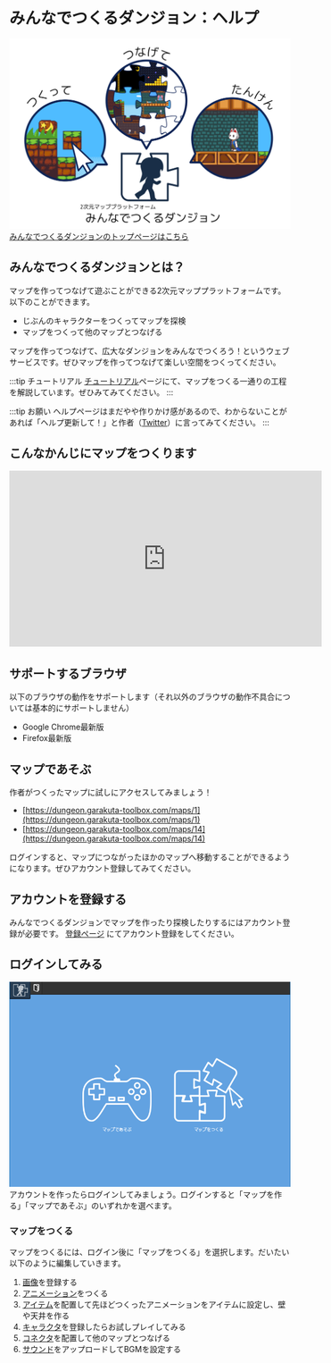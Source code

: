 # みんなでつくるダンジョン：ヘルプ

![みんなでつくるダンジョン](./images/minnade_dungeon.png)
[みんなでつくるダンジョンのトップページはこちら](https://dungeon.garakuta-toolbox.com)

## みんなでつくるダンジョンとは？
マップを作ってつなげて遊ぶことができる2次元マッププラットフォームです。
以下のことができます。

- じぶんのキャラクターをつくってマップを探検
- マップをつくって他のマップとつなげる

マップを作ってつなげて、広大なダンジョンをみんなでつくろう！というウェブサービスです。ぜひマップを作ってつなげて楽しい空間をつくってください。

:::tip チュートリアル
[チュートリアル](/guide/tutorial/)ページにて、マップをつくる一通りの工程を解説しています。ぜひみてみてください。
:::

:::tip お願い
ヘルプページはまだやや作りかけ感があるので、わからないことがあれば「ヘルプ更新して！」と作者（[Twitter](https://twitter.com/piyorinpa)）に言ってみてください。
:::

## こんなかんじにマップをつくります

<iframe width="560" height="315" src="https://www.youtube.com/embed/90dTCJ7Esfk" frameborder="0" allow="accelerometer; autoplay; encrypted-media; gyroscope; picture-in-picture" allowfullscreen></iframe>

## サポートするブラウザ
以下のブラウザの動作をサポートします（それ以外のブラウザの動作不具合については基本的にサポートしません）

- Google Chrome最新版
- Firefox最新版

## マップであそぶ
作者がつくったマップに試しにアクセスしてみましょう！

- [https://dungeon.garakuta-toolbox.com/maps/1](https://dungeon.garakuta-toolbox.com/maps/1)
- [https://dungeon.garakuta-toolbox.com/maps/14](https://dungeon.garakuta-toolbox.com/maps/14)

ログインすると、マップにつながったほかのマップへ移動することができるようになります。ぜひアカウント登録してみてください。

## アカウントを登録する
みんなでつくるダンジョンでマップを作ったり探検したりするにはアカウント登録が必要です。
[登録ページ](https://dungeon.garakuta-toolbox.com/auth/sign_up) にてアカウント登録をしてください。

## ログインしてみる
![ログイン後の画面](./images/select-play-mode.png)
アカウントを作ったらログインしてみましょう。ログインすると「マップを作る」「マップであそぶ」のいずれかを選べます。

### マップをつくる

マップをつくるには、ログイン後に「マップをつくる」を選択します。だいたい以下のように編集していきます。

1. [画像](/guide/texture/)を登録する
1. [アニメーション](/guide/animation/)をつくる
1. [アイテム](/guide/item/)を配置して先ほどつくったアニメーションをアイテムに設定し、壁や天井を作る
1. [キャラクタ](/guide/avatar/)を登録したらお試しプレイしてみる
1. [コネクタ](/guide/connector/)を配置して他のマップとつなげる
1. [サウンド](/guide/sound/)をアップロードしてBGMを設定する
